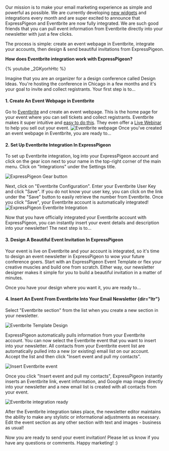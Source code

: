 Our mission is to make your email marketing
experience as simple and powerful as possible. We are currently
developing [new widgets](expresspigeon-launches-email-newsletter-widgets)
and integrations every month and are super excited to announce that ExpressPigeon and Eventbrite
are now fully integrated. We are such good friends that you can pull event information
from Eventbrite directly into your newsletter with just a few clicks.

The process is simple: create an event webpage in Eventbrite, integrate
your accounts, then design &amp; send beautiful invitations from
ExpressPigeon.

**How does Eventbrite integration work with ExpressPigeon?**

{% youtube _2GKyorhHtc %}

Imagine that you are an organizer for a design conference called Design
Ideas. You're hosting the conference in Chicago in a few months and it's
your goal to invite and collect registrants. Your first step is to...

#### 1. Create An Event Webpage in Eventbrite

Go to [Eventbrite](http://eventbrite.com) and create an event webpage.
This is the home page for your event where you can sell tickets
and collect registrants.
Eventbrite makes it super intuitive and [easy to do this](https://www.eventbrite.com/features/).
They even offer a [Live Webinar](http://productdemo.eventbrite.com/)
to help you sell out your event.
![Eventbrite webpage](/blog/images/2013/Screen-Shot-2013-10-10-at-7.34.18-PM.png "Eventbrite webpage")
Once you've created an event webpage in Eventbrite, you are ready to...

#### 2. Set Up Eventbrite Integration In ExpressPigeon

To set up Eventbrite integration, log into your ExpressPigeon account
and click on the gear icon next to your name in the top-right corner of
the main menu. Click on "Integrations" under the Settings title.

![ExpressPigeon Gear button](/blog/images/2013/Selection_999570.png "ExpressPigeon Gear button")

Next, click on "Eventbrite Configuration". Enter your Eventbrite User
Key and click "Save". If you do not know your user key, you can click on
the link under the "Save" button to easily retrieve the number from
Eventbrite. Once you click "Save", your Eventbrite account is
automatically integrated!
![ExpressPigeon Eventbrite Integration](/blog/images/2013/Screenshot-2013-09-01-at-2.58.23-PM.png "ExpressPigeon Eventbrite Integration")

Now that you have officially integrated your Eventbrite account with
ExpressPigeon, you can instantly insert your event details and
description into your newsletter! The next step is to...

#### 3. Design A Beautiful Event Invitation In ExpressPigeon

Your event is live on Eventbrite and your account is integrated, so it's
time to design an event newsletter in ExpressPigeon to wow your future
conference goers. Start with an ExpressPigeon Event Template or flex
your creative muscles and build one from scratch. Either way, our
newsletter designer makes it simple for you to build a beautiful
invitation in a matter of minutes.

Once you have your design where you want it, you are ready to...

#### 4. Insert An Event From Eventbrite Into Your Email Newsletter {dir="ltr"}

Select "Eventbrite section" from the list when you create a new section
in your newsletter.

![Eventbrite Template Design](/blog/images/2013/Screen-Shot-2013-10-09-at-6.12.24-PM.png "Eventbrite Template Design")

ExpressPigeon automatically pulls information from your Eventbrite
account. You can now select the Eventbrite event that you want to insert
into your newsletter. All contacts from your Eventbrite event list are
automatically pulled into a new (or existing) email list on our account.
Accept the list and then click "Insert event and pull my
contacts".

![Insert Eventbrite event](/blog/images/2013/Screen-Shot-2013-10-09-at-6.46.44-PM.png "Insert Eventbrite event")

Once you click "Insert event and pull my
contacts", ExpressPigeon instantly inserts an Eventbrite link, event
information, and Google map image directly into your newsletter and a
new email list is created with all contacts from your event.

![Eventbrite integration ready](/blog/images/2013/Selection_999573.png "Eventbrite integration ready")

After the Eventbrite integration takes place, the newsletter editor
maintains the ability to make any stylistic or informational adjustments
as necessary. Edit the event section as any other section with text and
images - business as usual!

Now you are ready to send your event invitation! Please let us know if
you have any questions or comments. Happy marketing! :)